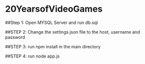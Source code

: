 # 20YearsofVideoGames

##Step 1: Open MYSQL Server and run db.sql

##STEP 2: Change the settings.json file to the host, username and password 

##STEP 3: run npm install in the main directory

##STEP 4: run node app.js 